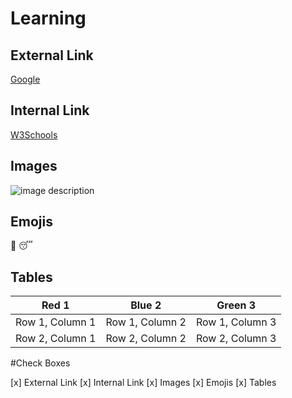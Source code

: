 # Learning

## External Link

[Google](http://www.google.com)

## Internal Link

[W3Schools](https://www.w3schools.com/)

## Images

![image description](https://img.freepik.com/free-vector/flat-man-work-from-home-have-online-videoconference_88138-814.jpg?w=1060&t=st=1674085193~exp=1674085793~hmac=e9b660b801a1e465a813e3795d9e63083c4a823b929cb6cfb58b43f29e598bc4)


## Emojis

:book: 
:sleeping:

## Tables

| Red 1 | Blue 2 | Green 3 |
|----------|----------|----------|
| Row 1, Column 1 | Row 1, Column 2 | Row 1, Column 3 |
| Row 2, Column 1 | Row 2, Column 2 | Row 2, Column 3 |


#Check Boxes

[x] External Link
[x] Internal Link
[x] Images
[x] Emojis
[x] Tables